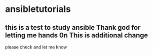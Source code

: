 # ansibletutorials
this is a test to study ansible 
Thank god for letting me hands 0n
This is additional change 
--------------------

please check and let me know


